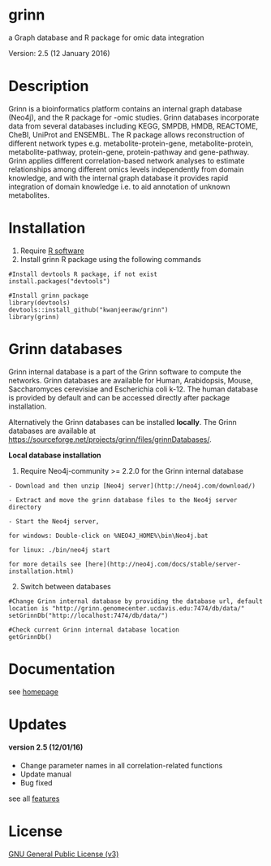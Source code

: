 # grinn
a Graph database and R package for omic data integration

Version: 2.5 (12 January 2016)

Description
=========
Grinn is a bioinformatics platform contains an internal graph database (Neo4j), and the R package for -omic studies.
Grinn databases incorporate data from several databases including KEGG, SMPDB, HMDB, REACTOME, CheBI, UniProt and ENSEMBL.
The R package allows reconstruction of different network types e.g. metabolite-protein-gene, metabolite-protein, metabolite-pathway, protein-gene, protein-pathway and gene-pathway.
Grinn applies different correlation-based network analyses to estimate relationships among different omics levels independently from domain knowledge, and with the internal graph database it provides rapid integration of domain knowledge i.e. to aid annotation of unknown metabolites.

Installation
=========
  1. Require [R software](https://www.r-project.org/)
  2. Install grinn R package using the following commands
```
#Install devtools R package, if not exist
install.packages("devtools")

#Install grinn package
library(devtools)
devtools::install_github("kwanjeeraw/grinn")
library(grinn)
```
Grinn databases
=========
Grinn internal database is a part of the Grinn software to compute the networks. Grinn databases are available for Human, Arabidopsis, Mouse, Saccharomyces cerevisiae and Escherichia coli k-12. The human database is provided by default and can be accessed directly after package installation. 

Alternatively the Grinn databases can be installed <b>locally</b>. The Grinn databases are available at https://sourceforge.net/projects/grinn/files/grinnDatabases/. 

<b>Local database installation</b>
  1. Require Neo4j-community >= 2.2.0 for the Grinn internal database

    - Download and then unzip [Neo4j server](http://neo4j.com/download/)

    - Extract and move the grinn database files to the Neo4j server directory

    - Start the Neo4j server, 
    
    for windows: Double-click on %NEO4J_HOME%\bin\Neo4j.bat 
    
    for linux: ./bin/neo4j start 
    
    for more details see [here](http://neo4j.com/docs/stable/server-installation.html)  
  2. Switch between databases
```
#Change Grinn internal database by providing the database url, default location is "http://grinn.genomecenter.ucdavis.edu:7474/db/data/"
setGrinnDb("http://localhost:7474/db/data/")

#Check current Grinn internal database location
getGrinnDb()
```

Documentation
=========
see [homepage](http://kwanjeeraw.github.io/grinn/)

Updates
=========
#### version 2.5 (12/01/16)
* Change parameter names in all correlation-related functions
* Update manual
* Bug fixed

see all [features](NEWS.md)

License
=========
[GNU General Public License (v3)](https://github.com/kwanjeeraw/grinn/blob/master/LICENSE)
